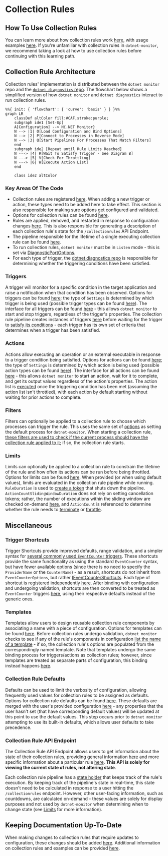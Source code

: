 # Collection Rules

## How To Use Collection Rules

You can learn more about how collection rules work [here](https://github.com/dotnet/dotnet-monitor/blob/main/documentation/collectionrules/collectionrules.md#collection-rules), with usage examples [here](https://github.com/dotnet/dotnet-monitor/blob/main/documentation/collectionrules/collectionruleexamples.md). If you're unfamiliar with collection rules in `dotnet-monitor`, we recommend taking a look at how to use collection rules before continuing with this learning path.

## Collection Rule Architecture

Collection rules' implementation is distributed between the `dotnet monitor` repo and the [`dotnet diagnostics` repo](https://github.com/dotnet/diagnostics). The flowchart below shows a simplified version of how `dotnet monitor` and `dotnet diagnostics` interact to run collection rules.

```mermaid
%%{ init: { 'flowchart': { 'curve': 'basis' } } }%%
graph LR
    classDef altColor fill:#CAF,stroke:purple;
    subgraph ide1 [Set-Up]
    A[Configuration] --> N{.NET Monitor}
    N --> |1| O[Load Configuration and Bind Options]
    N --> |2| P[Connect to Processes in Reverse Mode]
    N --> |3| Q[Start Pipelines For Processes That Match Filters]
    end
    subgraph ide2 [Repeat until Rule Limits Reached]
    N ---> |4| R[Wait To Satisfy Trigger - See Diagram B]
    N ---> |5| V[Check For Throttling]
    N ---> |6| W[Execute Action List]
    end

    class ide2 altColor
```

### Key Areas Of The Code

* Collection rules are registered [here](https://github.com/dotnet/dotnet-monitor/blob/5c9333c5ba22099d6d4ab86583f3f1b1bb586851/src/Tools/dotnet-monitor/ServiceCollectionExtensions.cs#L140). When adding a new trigger or action, these types need to be added here to take effect. This section is also responsible for making sure options get configured and validated.
* Options for collection rules can be found [here](https://github.com/dotnet/dotnet-monitor/blob/5c9333c5ba22099d6d4ab86583f3f1b1bb586851/src/Tools/dotnet-monitor/CollectionRules/Options/CollectionRuleOptions.cs).
* Rules are applied, removed, and restarted in response to configuration changes [here](https://github.com/dotnet/dotnet-monitor/blob/5c9333c5ba22099d6d4ab86583f3f1b1bb586851/src/Tools/dotnet-monitor/CollectionRules/CollectionRuleService.cs). This is also responsible for generating a description of each collection rule's state for the `/collectionrules` API Endpoint.
* The pipeline responsible for the lifetime of a single executing collection rule can be found [here](https://github.com/dotnet/dotnet-monitor/blob/5c9333c5ba22099d6d4ab86583f3f1b1bb586851/src/Tools/dotnet-monitor/CollectionRules/CollectionRulePipeline.cs#L56).
* To run collection rules, `dotnet monitor` must be in `Listen` mode - this is set via [DiagnosticPortOptions](https://github.com/dotnet/dotnet-monitor/blob/5c9333c5ba22099d6d4ab86583f3f1b1bb586851/src/Microsoft.Diagnostics.Monitoring.Options/DiagnosticPortOptions.cs).
* For each type of trigger, the [dotnet diagnostics repo](https://github.com/dotnet/diagnostics/blob/v6.0.351802/src/Microsoft.Diagnostics.Monitoring.EventPipe/Triggers/ITraceEventTrigger.cs#L29) is responsible for determining whether the triggering conditions have been satisfied.

### Triggers

A trigger will monitor for a specific condition in the target application and raise a notification when that condition has been observed. Options for triggers can be found [here](https://github.com/dotnet/dotnet-monitor/blob/5c9333c5ba22099d6d4ab86583f3f1b1bb586851/src/Tools/dotnet-monitor/CollectionRules/Options/CollectionRuleTriggerOptions.cs); the type of `Settings` is determined by which trigger is being used (possible trigger types can be found [here](https://github.com/dotnet/dotnet-monitor/tree/5c9333c5ba22099d6d4ab86583f3f1b1bb586851/src/Tools/dotnet-monitor/CollectionRules/Options/Triggers)). The interface for all triggers can be found [here](https://github.com/dotnet/dotnet-monitor/blob/5c9333c5ba22099d6d4ab86583f3f1b1bb586851/src/Tools/dotnet-monitor/CollectionRules/Triggers/ICollectionRuleTrigger.cs) - this allows `dotnet monitor` to start and stop triggers, regardless of the trigger's properties. The collection rule pipeline creates instances of triggers [here](https://github.com/dotnet/dotnet-monitor/blob/5c9333c5ba22099d6d4ab86583f3f1b1bb586851/src/Tools/dotnet-monitor/CollectionRules/CollectionRulePipeline.cs#L101) before waiting for the trigger to [satisfy its conditions](https://github.com/dotnet/diagnostics/blob/v6.0.351802/src/Microsoft.Diagnostics.Monitoring.EventPipe/Triggers/Pipelines/TraceEventTriggerPipeline.cs#L107) - each trigger has its own set of criteria that determines when a trigger has been satisfied.

### Actions

Actions allow executing an operation or an external executable in response to a trigger condition being satisfied. Options for actions can be found [here](https://github.com/dotnet/dotnet-monitor/blob/5c9333c5ba22099d6d4ab86583f3f1b1bb586851/src/Tools/dotnet-monitor/CollectionRules/Options/CollectionRuleActionOptions.cs); the type of `Settings` is determined by which action is being used (possible action types can be found [here](https://github.com/dotnet/dotnet-monitor/tree/5c9333c5ba22099d6d4ab86583f3f1b1bb586851/src/Tools/dotnet-monitor/CollectionRules/Options/Actions)). The interface for all actions can be found [here](https://github.com/dotnet/dotnet-monitor/blob/5c9333c5ba22099d6d4ab86583f3f1b1bb586851/src/Tools/dotnet-monitor/CollectionRules/Actions/ICollectionRuleAction.cs) - this allows `dotnet monitor` to start an action, wait for it to complete, and get its output values regardless of the action's properties. The action list is [executed](https://github.com/dotnet/dotnet-monitor/blob/5c9333c5ba22099d6d4ab86583f3f1b1bb586851/src/Tools/dotnet-monitor/CollectionRules/CollectionRulePipeline.cs#L155) once the triggering condition has been met (assuming the action list isn't throttled), with each action by default starting without waiting for prior actions to complete.

### Filters

Filters can optionally be applied to a collection rule to choose which processes can trigger the rule. This uses the same set of [options](https://github.com/dotnet/dotnet-monitor/blob/5c9333c5ba22099d6d4ab86583f3f1b1bb586851/src/Microsoft.Diagnostics.Monitoring.Options/ProcessFilterOptions.cs#L47) as setting the default process for `dotnet-monitor`. When starting a collection rule, [these filters are used to check if the current process should have the collection rule applied to it](https://github.com/dotnet/dotnet-monitor/blob/5c9333c5ba22099d6d4ab86583f3f1b1bb586851/src/Tools/dotnet-monitor/CollectionRules/CollectionRuleContainer.cs#L186); if so, the collection rule starts.

### Limits

Limits can optionally be applied to a collection rule to constrain the lifetime of the rule and how often its actions can be run before being throttled. Options for limits can be found [here](https://github.com/dotnet/dotnet-monitor/blob/5c9333c5ba22099d6d4ab86583f3f1b1bb586851/src/Tools/dotnet-monitor/CollectionRules/Options/CollectionRuleLimitsOptions.cs). When provided (or when using default values), limits are evaluated in the collection rule pipeline while running. `RuleDuration` is used to [create a token](https://github.com/dotnet/dotnet-monitor/blob/5c9333c5ba22099d6d4ab86583f3f1b1bb586851/src/Tools/dotnet-monitor/CollectionRules/CollectionRulePipeline.cs#L81) that shuts down the pipeline. `ActionCountSlidingWindowDuration` does not rely on setting cancellation tokens; rather, the number of executions within the sliding window are checked on-demand [here](https://github.com/dotnet/dotnet-monitor/blob/5c9333c5ba22099d6d4ab86583f3f1b1bb586851/src/Microsoft.Diagnostics.Monitoring.WebApi/CollectionRulePipelineState.cs#L211), and `ActionCount` is referenced to determine whether the rule needs to [terminate](https://github.com/dotnet/dotnet-monitor/blob/5c9333c5ba22099d6d4ab86583f3f1b1bb586851/src/Microsoft.Diagnostics.Monitoring.WebApi/CollectionRulePipelineState.cs#L194) or [throttle](https://github.com/dotnet/dotnet-monitor/blob/5c9333c5ba22099d6d4ab86583f3f1b1bb586851/src/Microsoft.Diagnostics.Monitoring.WebApi/CollectionRulePipelineState.cs#L234).

## Miscellaneous

### Trigger Shortcuts

Trigger Shortcuts provide improved defaults, range validation, and a simpler syntax for [several commonly used `EventCounter` triggers](https://github.com/dotnet/dotnet-monitor/tree/5c9333c5ba22099d6d4ab86583f3f1b1bb586851/src/Tools/dotnet-monitor/CollectionRules/Options/Triggers/EventCounterShortcuts). These shortcuts provide the same functionality as using the standard `EventCounter` syntax, but have fewer available options (since there is no need to specify the `ProviderName` or the `CounterName`) - as a result, shortcuts do not inherit from `EventCounterOptions`, but rather [IEventCounterShortcuts](https://github.com/dotnet/dotnet-monitor/blob/5c9333c5ba22099d6d4ab86583f3f1b1bb586851/src/Tools/dotnet-monitor/CollectionRules/Options/Triggers/EventCounterShortcuts/IEventCounterShortcuts.cs). Each type of shortcut is registered independently [here](https://github.com/dotnet/dotnet-monitor/blob/5c9333c5ba22099d6d4ab86583f3f1b1bb586851/src/Tools/dotnet-monitor/ServiceCollectionExtensions.cs#L158). After binding with configuration and undergoing validation, shortcuts are then converted to be treated as `EventCounter` triggers [here](https://github.com/dotnet/dotnet-monitor/blob/5c9333c5ba22099d6d4ab86583f3f1b1bb586851/src/Tools/dotnet-monitor/CollectionRules/Triggers/EventCounterTriggerFactory.cs), using their respective defaults instead of the generic ones.

### Templates

Templates allow users to design reusable collection rule components by associating a name with a piece of configuration. Options for templates can be found [here](https://github.com/dotnet/dotnet-monitor/blob/5c9333c5ba22099d6d4ab86583f3f1b1bb586851/src/Tools/dotnet-monitor/CollectionRules/Options/TemplateOptions.cs). Before collection rules undergo validation, `dotnet monitor` checks to see if any of the rule's components in configuration [list the name of a template](https://github.com/dotnet/dotnet-monitor/blob/5c9333c5ba22099d6d4ab86583f3f1b1bb586851/src/Tools/dotnet-monitor/CollectionRules/Configuration/CollectionRulePostConfigureNamedOptions.cs) - if so, the collection rule's options are populated from the correspondingly named template. Note that templates undergo the same binding process for triggers/actions as collection rules; however, since templates are treated as separate parts of configuration, this binding instead happens [here](https://github.com/dotnet/dotnet-monitor/blob/5c9333c5ba22099d6d4ab86583f3f1b1bb586851/src/Tools/dotnet-monitor/CollectionRules/Configuration/TemplatesConfigureNamedOptions.cs).

### Collection Rule Defaults

Defaults can be used to limit the verbosity of configuration, allowing frequently used values for collection rules to be assigned as defaults. Options for collection rule defaults can be found [here](https://github.com/dotnet/dotnet-monitor/blob/5c9333c5ba22099d6d4ab86583f3f1b1bb586851/src/Tools/dotnet-monitor/CollectionRules/Options/CollectionRuleDefaultsOptions.cs). These defaults are merged with the user's provided configuration [here](https://github.com/dotnet/dotnet-monitor/blob/5c9333c5ba22099d6d4ab86583f3f1b1bb586851/src/Tools/dotnet-monitor/CollectionRules/Options/DefaultCollectionRulePostConfigureOptions.cs) - any properties that the user hasn't set (that have corresponding default values) will be updated at this point to use the default values. This step occurs prior to `dotnet monitor` attempting to use its built-in defaults, which allows user defaults to take precedence.

### Collection Rule API Endpoint

The Collection Rule API Endpoint allows users to get information about the state of their collection rules, providing general information [here](https://github.com/dotnet/dotnet-monitor/blob/5c9333c5ba22099d6d4ab86583f3f1b1bb586851/src/Microsoft.Diagnostics.Monitoring.WebApi/Controllers/DiagController.cs#L525) and more specific information about a particular rule [here](https://github.com/dotnet/dotnet-monitor/blob/5c9333c5ba22099d6d4ab86583f3f1b1bb586851/src/Microsoft.Diagnostics.Monitoring.WebApi/Controllers/DiagController.cs#L550). **This API is solely for viewing the current state of rules, not altering state**.

Each collection rule pipeline has a [state holder](https://github.com/dotnet/dotnet-monitor/blob/5c9333c5ba22099d6d4ab86583f3f1b1bb586851/src/Microsoft.Diagnostics.Monitoring.WebApi/CollectionRulePipelineState.cs) that keeps track of the rule's execution. By keeping track of the pipeline's state in real-time, this state doesn't need to be calculated in response to a user hitting the `/collectionrules` endpoint. However, other user-facing information, such as countdowns, are calculated on-demand - these values are solely for display purposes and not used by `dotnet-monitor` when determining when to change state (see [Limits](#limits) for more information).

## Keeping Documentation Up-To-Date

When making changes to collection rules that require updates to configuration, these changes should be added [here](https://github.com/dotnet/dotnet-monitor/blob/5c9333c5ba22099d6d4ab86583f3f1b1bb586851/documentation/configuration/collection-rule-configuration.md). Additional information on collection rules and examples can be provided [here](https://github.com/dotnet/dotnet-monitor/tree/5c9333c5ba22099d6d4ab86583f3f1b1bb586851/documentation/collectionrules).
